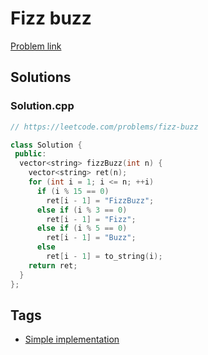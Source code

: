 # Fizz buzz

[Problem link](https://leetcode.com/problems/fizz-buzz)

## Solutions


### Solution.cpp
```cpp
// https://leetcode.com/problems/fizz-buzz

class Solution {
 public:
  vector<string> fizzBuzz(int n) {
    vector<string> ret(n);
    for (int i = 1; i <= n; ++i)
      if (i % 15 == 0)
        ret[i - 1] = "FizzBuzz";
      else if (i % 3 == 0)
        ret[i - 1] = "Fizz";
      else if (i % 5 == 0)
        ret[i - 1] = "Buzz";
      else
        ret[i - 1] = to_string(i);
    return ret;
  }
};
```
## Tags

* [Simple implementation](/README.md#Simple_implementation)
